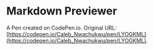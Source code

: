 # Markdown Previewer

A Pen created on CodePen.io. Original URL: [https://codepen.io/Caleb_Nwachukwu/pen/LYOGKML](https://codepen.io/Caleb_Nwachukwu/pen/LYOGKML).


